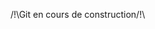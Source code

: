 /!\Git en cours de construction/!\

<!---
Olimonst3r/Olimonst3r is a ✨ special ✨ repository because its `README.md` (this file) appears on your GitHub profile.
You can click the Preview link to take a look at your changes.
--->
